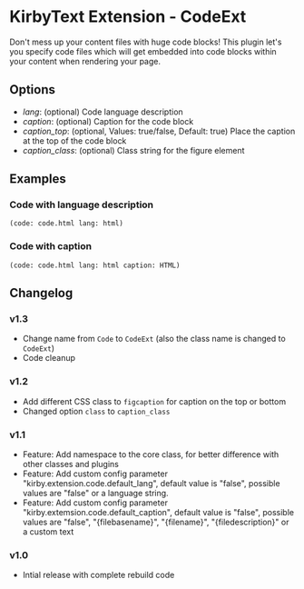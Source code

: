 # KirbyText Extension - CodeExt

Don't mess up your content files with huge code blocks! This plugin let's you specify code files which will get embedded into code blocks within your content when rendering your page.

## Options

* *lang*: (optional) Code language description
* *caption*: (optional) Caption for the code block
* *caption_top*: (optional, Values: true/false, Default: true) Place the caption at the top of the code block
* *caption_class*: (optional) Class string for the figure element

## Examples

### Code with language description

```
(code: code.html lang: html)
```

### Code with caption

```
(code: code.html lang: html caption: HTML)
```

## Changelog

### v1.3
 
* Change name from `Code` to `CodeExt` (also the class name is changed to `CodeExt`)
* Code cleanup

### v1.2

* Add different CSS class to `figcaption` for caption on the top or bottom
* Changed option `class` to `caption_class`

### v1.1 

* Feature: Add namespace to the core class, for better difference with other classes and plugins
* Feature: Add custom config parameter "kirby.extension.code.default_lang", default value is "false", possible values are "false" or a language string.
* Feature: Add custom config parameter "kirby.extemsion.code.default_caption", default value is "false", possible values are "false", "{filebasename}", "{filename}", "{filedescription}" or a custom text

### v1.0

* Intial release with complete rebuild code
